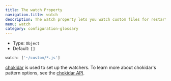 ```yaml
---
title: The watch Property
navigation.title: watch
description: The watch property lets you watch custom files for restarting the server.
menu: watch
category: configuration-glossary
---
```


- Type: `Object`
- Default: `[]`

```js
watch: ['~/custom/*.js']
```

[chokidar](https://github.com/paulmillr/chokidar) is used to set up the watchers. To learn more about chokidar's pattern options, see the [chokidar API](https://github.com/paulmillr/chokidar#api).
